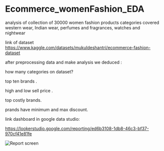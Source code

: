 # Ecommerce_womenFashion_EDA
analysis of collection of 30000 women fashion products categories covered  western wear, Indian wear, perfumes and fragrances, watches and nightwear

link of dataset https://www.kaggle.com/datasets/mukuldeshantri/ecommerce-fashion-dataset

after preprocessing data and make analysis we deduced :



how many categories on dataset?

top ten brands .

high and low sell price .

top costly brands.

prands have minimum and max discount.

link dashboard in google data studio:

https://lookerstudio.google.com/reporting/ed6b3108-1db8-46c3-bf37-970cf41e81fe





![Report screen](https://github.com/fatma-elshall/Ecommerce_womenFashion_EDA/assets/90958050/b26999e7-d9c4-46b9-9506-404b97b47fb2)


